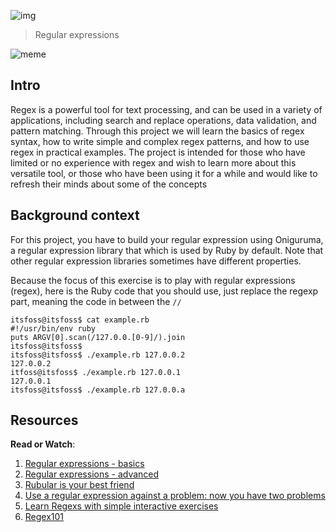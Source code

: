 ![img](https://assets.imaginablefutures.com/media/images/ALX_Logo.max-200x150.png)
  > Regular expressions

![meme](https://intranet.alxswe.com/images/contents/sysadmin/concepts/29/regex_now_2_problems.jpg)

## Intro 
Regex is a powerful tool for text processing, and can be used in a variety of applications, including search and replace operations, data validation, and pattern matching. Through this project we  will learn the basics of regex syntax, how to write simple and complex regex patterns, and how to use regex in practical examples. The project is intended for those who have limited or no experience with regex and wish to learn more about this versatile tool, or those who have been using it for a while and would like to refresh their minds about some of the concepts

## Background context
For this project, you have to build your regular expression using Oniguruma, a regular expression library that which is used by Ruby by default. Note that other regular expression libraries sometimes have different properties.

Because the focus of this exercise is to play with regular expressions (regex), here is the Ruby code that you should use, just replace the regexp part, meaning the code in between the ```//```

```
itsfoss@itsfoss$ cat example.rb
#!/usr/bin/env ruby
puts ARGV[0].scan(/127.0.0.[0-9]/).join
itsfoss@itsfoss$
itsfoss@itsfoss$ ./example.rb 127.0.0.2
127.0.0.2
itfoss@itsfoss$ ./example.rb 127.0.0.1
127.0.0.1
itsfoss@itsfoss$ ./example.rb 127.0.0.a
```
## Resources
__Read or Watch__:
1. [Regular expressions - basics](https://www.slideshare.net/neha_jain/introducing-regular-expressions)
2. [Regular expressions - advanced](https://www.slideshare.net/neha_jain/advanced-regular-expressions-80296518)
3. [Rubular is your best friend](https://rubular.com/)
3. [Use  a regular expression against a problem: now you have two problems](https://blog.codinghorror.com/regular-expressions-now-you-have-two-problems/)
4. [Learn Regexs with simple interactive exercises](https://regexone.com/)
5. [Regex101](https://regex101.com/)